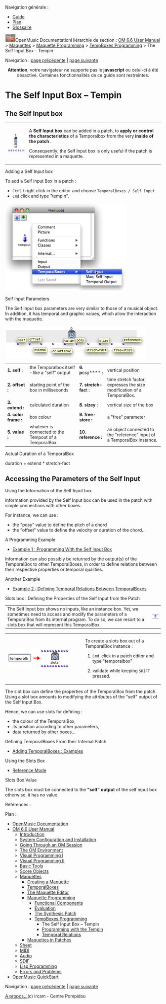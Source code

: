 <div id="tplf" class="tplPage">

<div id="tplh">

<span class="hidden">Navigation générale : </span>

  - [<span>Guide</span>](OM-Documentation.md)
  - [<span>Plan</span>](OM-Documentation_1.md)
  - [<span>Glossaire</span>](OM-Documentation_2.md)

</div>

<div id="tplt">

![empty.gif](../tplRes/page/empty.gif)![logoom1.png](../res/logoom1.png)<span class="tplTi">OpenMusic
Documentation</span><span class="sw_outStack_navRoot"><span class="hidden">Hiérarchie
de section : </span>[<span>OM 6.6 User
Manual</span>](OM-User-Manual.md)<span class="stkSep"> \>
</span>[<span>Maquettes</span>](Maquettes.md)<span class="stkSep"> \>
</span>[<span>Maquette
Programming</span>](Programming%20Maquette.md)<span class="stkSep"> \>
</span>[<span>TempBoxes
Programming</span>](TempProgramming.md)<span class="stkSep"> \>
</span><span class="stkSel_yes"><span>The Self Input Box –
Tempin</span></span></span>

</div>

<div class="tplNav">

<span class="hidden">Navigation : </span>[<span>page
précédente</span>](TempProgramming.md "page précédente(TempBoxes Programming)")<span class="hidden">
| </span>[<span>page
suivante</span>](Examplestempbox.md "page suivante(Programming with the Tempin)")

</div>

<div id="tplc" class="tplc_out_yes">

<div style="text-align: center;">

**Attention**, votre navigateur ne supporte pas le **javascript** ou
celui-ci à été désactivé. Certaines fonctionnalités de ce guide sont
restreintes.

</div>

<div class="headCo">

# <span>The Self Input Box – Tempin</span>

<div class="headCo_co">

<div>

<div class="part">

## <span>The Self Input box</span>

<div class="part_co">

<div class="infobloc">

<div class="txt">

<table>
<tbody>
<tr class="odd">
<td><p><span class="iconButton_tim"><img src="../res/selfbox_icon.png" class="sfile_icon-png_icon-gif_icon" width="139" height="59" alt="selfbox_icon.png" /></span></p></td>
<td><p>A <strong>Self Input box</strong> can be added in a patch, to <strong>apply or control the characteristics</strong> of a Temporalbox from the very <strong>inside of the patch</strong> .</p>
<p>Consequently, the Self Input box is only useful if the patch is represented in a maquette.</p></td>
</tr>
</tbody>
</table>

</div>

</div>

<div class="infobloc">

<div class="infobloc_ti">

<span>Adding a Self Input box</span>

</div>

<div class="txt">

To add a Self Input Box in a patch :

  - <span> `Ctrl` / right click in the editor and choose `TemporalBoxes
    / Self Input`</span>
  - <span> `Cmd` click and type "tempin".</span>

</div>

<div class="caption">

<div class="caption_co">

![addself.png](../res/addself.png)

</div>

</div>

</div>

<div class="infobloc">

<div class="infobloc_ti">

<span>Self Input Parameters</span>

</div>

<div class="txt">

The Self Input box parameters are very similar to those of a musical
object. In addition, it has temporal and graphic values, which allow the
interaction with the maquette.

</div>

<div class="caption">

<div class="caption_co">

![selfbox.png](../res/selfbox.png)

</div>

</div>

<div class="txt">

|                          |                                                        |                           |                                                                         |
| ------------------------ | ------------------------------------------------------ | ------------------------- | ----------------------------------------------------------------------- |
| **1. self** **:**        | the Temporalbox itself – like a "self" output          | **6. p**osy**** **:**     | vertical position                                                       |
| **2. offset **:****      | starting point of the box in milliseconds              | **7. stretch-fac**t **:** | time stretch factor, expresses the size modification of a TemporalBox.  |
| **3. extend** **:**      | calculated duration                                    | **8. sizey** **:**        | vertical size of the box                                                |
| **4. color frame** **:** | box colour                                             | **9. free-store** **:**   | a "free" parameter                                                      |
| **5. value** **:**       | whatever is connected to the Tempout of a TemporalBox. | **10. reference** **:**   | an object connected to the "reference" input of a TemporalBox instance. |

</div>

</div>

<div class="bloc note">

<div class="bloc_ti note_ti">

<span>Actual Duration of a TemporalBox</span>

</div>

<div class="txt">

duration = extend \* stretch-fact

</div>

</div>

</div>

</div>

<div class="part">

## <span>Accessing the Parameters of the Self Input</span>

<div class="part_co">

<div class="infobloc">

<div class="infobloc_ti">

<span>Using the Information of the Self Input box</span>

</div>

<div class="txt">

Information provided by the Self Input box can be used in the patch with
simple connections with other boxes.

For instance, we can use :

  - <span>the "posy" value to define the pitch of a chord</span>
  - <span>the "offset" value to define the velocity or duration of the
    chord...</span>

</div>

<div class="linkSet">

<div class="linkSet_ti">

<span>A Programming Example</span>

</div>

<div class="linkUL">

  - [<span>Example 1 : Programming With the Self Input
    Box</span>](Examplestempbox.md)

</div>

</div>

<div class="txt">

Information can also possibly be returned by the output(s) of the
TemporalBox to other TemporalBoxes, in order to define relations between
their respective properties or temporal qualities.

</div>

<div class="linkSet">

<div class="linkSet_ti">

<span>Another Example</span>

</div>

<div class="linkUL">

  - [<span>Example 2 : Defining Temporal Relations Between
    TemporalBoxes</span>](EX2.md)

</div>

</div>

</div>

<div class="infobloc">

<div class="infobloc_ti">

<span>Slots box : Defining the Properties of the Self Input from the
Patch</span>

</div>

<div class="txt">

|                                                                                                                                                                                                                                               |                                                                                             |
| --------------------------------------------------------------------------------------------------------------------------------------------------------------------------------------------------------------------------------------------- | ------------------------------------------------------------------------------------------- |
| The Self Input box shows no inputs, like an instance box. Yet, we sometimes need to access and modify the parameters of a TemporalBox from its internal program. To do so, we can resort to a slots box that will represent this TemporalBox. | <span class="iconButton_tim">![slotstempbox\_icon.png](../res/slotstempbox_icon.png)</span> |

</div>

<div class="txtRes">

<table>
<colgroup>
<col style="width: 50%" />
<col style="width: 50%" />
</colgroup>
<tbody>
<tr class="odd">
<td><div class="caption">
<div class="caption_co">
<img src="../res/tempbslots.png" width="203" height="66" alt="tempbslots.png" />
</div>
</div></td>
<td><div class="dk_txtRes_txt txt">
<p>To create a slots box out of a TemporalBox instance :</p>
<ol>
<li><p><code class="keyboard_tl">Cmd</code>  click in a patch editor and type "temporalbox"</p></li>
<li><p>validate while keeping <code class="keyboard_tl">SHIFT</code> pressed.</p></li>
</ol>
</div></td>
</tr>
</tbody>
</table>

</div>

<div class="txt">

The slot box can define the properties of the TemporalBox from the
patch. Using a slot box amounts to modifying the attributes of the
"self" output of the Self Input Box.

Hence, we can use slots for defining :

  - <span>the colour of the TemporalBox,</span>
  - <span> its position according to other parameters, </span>
  - <span>data returned by other boxes...</span>

</div>

<div class="linkSet">

<div class="linkSet_ti">

<span>Defining TemporalBoxes From their Internal Patch</span>

</div>

<div class="linkUL">

  - [<span>Adding TemporalBoxes : Examples</span>](addexamples.md)

</div>

</div>

<div class="linkSet">

<div class="linkSet_ti">

<span>Using the Slots Box</span>

</div>

<div class="linkUL">

  - [<span>Reference Mode</span>](Maquettes%20in%20Patches2.md)

</div>

</div>

</div>

<div class="bloc complement">

<div class="bloc_ti complement_ti">

<span>Slots Box Value</span>

</div>

<div class="txt">

The slots box must be connected to the **"self" output** of the self
input box otherwise, it has no value.

</div>

</div>

</div>

</div>

</div>

</div>

</div>

<span class="hidden">Références : </span>

</div>

<div id="tplo" class="tplo_out_yes">

<div class="tplOTp">

<div class="tplOBm">

<div id="mnuFrm">

<span class="hidden">Plan :</span>

<div id="mnuFrmUp" onmouseout="menuScrollTiTask.fSpeed=0;" onmouseover="if(menuScrollTiTask.fSpeed&gt;=0) {menuScrollTiTask.fSpeed=-2; scTiLib.addTaskNow(menuScrollTiTask);}" onclick="menuScrollTiTask.fSpeed-=2;" style="display: none;">

<span id="mnuFrmUpLeft">[](#)</span><span id="mnuFrmUpCenter"></span><span id="mnuFrmUpRight"></span>

</div>

<div id="mnuScroll">

  - [<span>OpenMusic Documentation</span>](OM-Documentation.md)
  - [<span>OM 6.6 User Manual</span>](OM-User-Manual.md)
      - [<span>Introduction</span>](00-Sommaire.md)
      - [<span>System Configuration and
        Installation</span>](Installation.md)
      - [<span>Going Through an OM Session</span>](Goingthrough.md)
      - [<span>The OM Environment</span>](Environment.md)
      - [<span>Visual Programming I</span>](BasicVisualProgramming.md)
      - [<span>Visual Programming
        II</span>](AdvancedVisualProgramming.md)
      - [<span>Basic Tools</span>](BasicObjects.md)
      - [<span>Score Objects</span>](ScoreObjects.md)
      - [<span>Maquettes</span>](Maquettes.md)
          - [<span>Creating a Maquette</span>](Maquette.md)
          - [<span>TemporalBoxes</span>](TemporalBoxes.md)
          - [<span>The Maquette Editor</span>](Editor.md)
          - [<span>Maquette
            Programming</span>](Programming%20Maquette.md)
              - [<span>Functional Components</span>](InputsOutputs.md)
              - [<span>Evaluation</span>](MaquetteEvaluation.md)
              - [<span>The Synthesis Patch</span>](Synthpatchprog.md)
              - [<span>TempBoxes Programming</span>](TempProgramming.md)
                  - <span id="i2" class="outLeftSel_yes"><span>The Self
                    Input Box – Tempin</span></span>
                  - [<span>Programming with the
                    Tempin</span>](Examplestempbox.md)
                  - [<span>Temporal Relations</span>](EX2.md)
          - [<span>Maquettes in
            Patches</span>](Maquettes%20in%20Patches.md)
      - [<span>Sheet</span>](Sheet.md)
      - [<span>MIDI</span>](MIDI.md)
      - [<span>Audio</span>](Audio.md)
      - [<span>SDIF</span>](SDIF.md)
      - [<span>Lisp Programming</span>](Lisp.md)
      - [<span>Errors and Problems</span>](errors.md)
  - [<span>OpenMusic QuickStart</span>](QuickStart-Chapters.md)

</div>

<div id="mnuFrmDown" onmouseout="menuScrollTiTask.fSpeed=0;" onmouseover="if(menuScrollTiTask.fSpeed&lt;=0) {menuScrollTiTask.fSpeed=2; scTiLib.addTaskNow(menuScrollTiTask);}" onclick="menuScrollTiTask.fSpeed+=2;" style="display: none;">

<span id="mnuFrmDownLeft">[](#)</span><span id="mnuFrmDownCenter"></span><span id="mnuFrmDownRight"></span>

</div>

</div>

</div>

</div>

</div>

<div class="tplNav">

<span class="hidden">Navigation : </span>[<span>page
précédente</span>](TempProgramming.md "page précédente(TempBoxes Programming)")<span class="hidden">
| </span>[<span>page
suivante</span>](Examplestempbox.md "page suivante(Programming with the Tempin)")

</div>

<div id="tplb">

[<span>A propos...</span>](OM-Documentation_3.md)(c) Ircam - Centre
Pompidou

</div>

</div>
